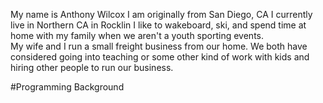 My name is Anthony Wilcox
I am originally from San Diego, CA
I currently live in Northern CA in Rocklin
I like to wakeboard, ski, and spend time at home
with my family when we aren't a youth sporting 
events.  
My wife and I run a small freight business from
our home.  We both have considered going into
teaching or some other kind of work with kids and
hiring other people to run our business.

#Programming Background
